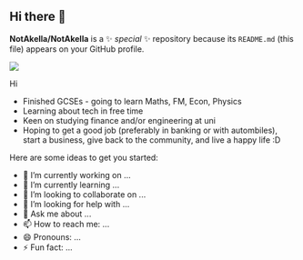 ## Hi there 👋

**NotAkella/NotAkella** is a ✨ _special_ ✨ repository because its `README.md` (this file) appears on your GitHub profile.

![](https://fiverr-res.cloudinary.com/images/q_auto,f_auto/gigs/75612331/original/c03f3a0abd7efa2be8557b98a392d49e5c63ec71/make-video-vaporwave-intros.jpg)

Hi

* Finished GCSEs - going to learn Maths, FM, Econ, Physics
* Learning about tech in free time
* Keen on studying finance and/or engineering at uni
* Hoping to get a good job (preferably in banking or with autombiles), start a business, give back to the community, and live a happy life :D

Here are some ideas to get you started:

- 🔭 I’m currently working on ...
- 🌱 I’m currently learning ...
- 👯 I’m looking to collaborate on ...
- 🤔 I’m looking for help with ...
- 💬 Ask me about ...
- 📫 How to reach me: ...
- 😄 Pronouns: ...
- ⚡ Fun fact: ...

